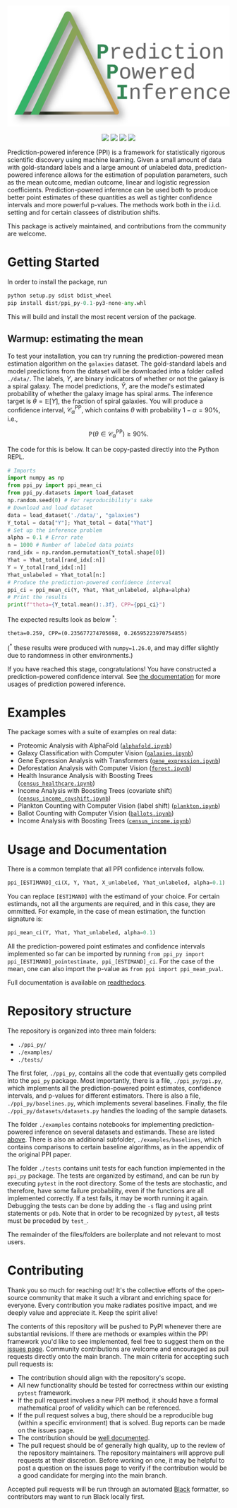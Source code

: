 ![ppi_py logo](./assets/ppi.svg?maxAge=2592000)
<p align="center">
    <a style="text-decoration:none !important;" href="https://arxiv.org/abs/2301.09633" alt="arXiv"><img src="https://img.shields.io/badge/paper-arXiv-red" /></a>
    <a style="text-decoration:none !important;" href="./" alt="package management"> <img src="https://img.shields.io/badge/pip-package-blue" /></a>
    <a style="text-decoration:none !important;" href="https://opensource.org/licenses/MIT" alt="License"><img src="https://img.shields.io/badge/license-MIT-750014" /></a>
    <a style="text-decoration:none !important;" href="http://hits.dwyl.com/aangelopoulos/ppi_py" alt="hits"><img src="https://hits.dwyl.com/aangelopoulos/ppi_py.svg?style=flat-square" /></a>
</p>

Prediction-powered inference (PPI) is a framework for statistically rigorous scientific discovery using machine learning.
Given a small amount of data with gold-standard labels and a large amount of unlabeled data, prediction-powered inference allows for the estimation of population parameters, such as the mean outcome, median outcome, linear and logistic regression coefficients.
Prediction-powered inference can be used both to produce better point estimates of these quantities as well as tighter confidence intervals and more powerful p-values.
The methods work both in the i.i.d. setting and for certain classees of distribution shifts.

This package is actively maintained, and contributions from the community are welcome.

# Getting Started 
In order to install the package, run 
```python
python setup.py sdist bdist_wheel
pip install dist/ppi_py-0.1-py3-none-any.whl
```
This will build and install the most recent version of the package.

## Warmup: estimating the mean

To test your installation, you can try running the prediction-powered mean estimation algorithm on the ```galaxies``` dataset.
The gold-standard labels and model predictions from the dataset will be downloaded into a folder called `./data/`.
The labels, $Y$, are binary indicators of whether or not the galaxy is a spiral galaxy.
The model predictions, $\hat{Y}$, are the model's estimated probability of whether the galaxy image has spiral arms.
The inference target is $\theta = \mathbb{E}[Y]$, the fraction of spiral galaxies.
You will produce a confidence interval, $\mathcal{C}^{\mathrm{PP}}_\alpha$, which contains $\theta$ with probability $1-\alpha=90\%$, i.e.,
```math
    \mathbb{P}\left( \theta \in \mathcal{C}^{\mathrm{PP}}_\alpha\right) \geq 90\%.
```

The code for this is below. It can be copy-pasted directly into the Python REPL.
```python
# Imports
import numpy as np
from ppi_py import ppi_mean_ci
from ppi_py.datasets import load_dataset
np.random.seed(0) # For reproducibility's sake
# Download and load dataset
data = load_dataset('./data/', "galaxies")
Y_total = data["Y"]; Yhat_total = data["Yhat"]
# Set up the inference problem
alpha = 0.1 # Error rate
n = 1000 # Number of labeled data points
rand_idx = np.random.permutation(Y_total.shape[0])
Yhat = Yhat_total[rand_idx[:n]]
Y = Y_total[rand_idx[:n]]
Yhat_unlabeled = Yhat_total[n:]
# Produce the prediction-powered confidence interval
ppi_ci = ppi_mean_ci(Y, Yhat, Yhat_unlabeled, alpha=alpha)
# Print the results
print(f"theta={Y_total.mean():.3f}, CPP={ppi_ci}")
```

The expected results look as below $^*$: 
```
theta=0.259, CPP=(0.235677274705698, 0.26595223970754855)
```
($^*$ these results were produced with ```numpy=1.26.0```, and may differ slightly due to randomness in other environments.)

If you have reached this stage, congratulations! You have constructed a prediction-powered confidence interval.
See [the documentation]() for more usages of prediction powered inference.

# Examples

The package somes with a suite of examples on real data:
- Proteomic Analysis with AlphaFold ([```alphafold.ipynb```](https://github.com/aangelopoulos/ppi_py/blob/main/examples/alphafold.ipynb))
- Galaxy Classification with Computer Vision ([```galaxies.ipynb```](https://github.com/aangelopoulos/ppi_py/blob/main/examples/galaxies.ipynb))
- Gene Expression Analysis with Transformers ([```gene_expression.ipynb```](https://github.com/aangelopoulos/ppi_py/blob/main/examples/gene_expression.ipynb))
- Deforestation Analysis with Computer Vision ([```forest.ipynb```](https://github.com/aangelopoulos/ppi_py/blob/main/examples/forest.ipynb))
- Health Insurance Analysis with Boosting Trees ([```census_healthcare.ipynb```](https://github.com/aangelopoulos/ppi_py/blob/main/examples/census_healthcare.ipynb))
- Income Analysis with Boosting Trees (covariate shift) ([```census_income_covshift.ipynb```](https://github.com/aangelopoulos/ppi_py/blob/main/examples/census_income_covshift.ipynb))
- Plankton Counting with Computer Vision (label shift) ([```plankton.ipynb```](https://github.com/aangelopoulos/ppi_py/blob/main/examples/plankton.ipynb))
- Ballot Counting with Computer Vision ([```ballots.ipynb```](https://github.com/aangelopoulos/ppi_py/blob/main/examples/ballots.ipynb))
- Income Analysis with Boosting Trees ([```census_income.ipynb```](https://github.com/aangelopoulos/ppi_py/blob/main/examples/census_income.ipynb))

# Usage and Documentation
There is a common template that all PPI confidence intervals follow.

```python
ppi_[ESTIMAND]_ci(X, Y, Yhat, X_unlabeled, Yhat_unlabeled, alpha=0.1)
```

You can replace ```[ESTIMAND]``` with the estimand of your choice. For certain estimands, not all the arguments are required, and in this case, they are ommitted. For example, in the case of mean estimation, the function signature is:
```python
ppi_mean_ci(Y, Yhat, Yhat_unlabeled, alpha=0.1)
```

All the prediction-powered point estimates and confidence intervals implemented so far can be imported by running ```from ppi_py import ppi_[ESTIMAND]_pointestimate, ppi_[ESTIMAND]_ci```. For the case of the mean, one can also import the p-value as ```from ppi import ppi_mean_pval```.

Full documentation is available on [readthedocs]().

# Repository structure
The repository is organized into three main folders:

- ```./ppi_py/```
- ```./examples/```
- ```./tests/```

The first foler, ```./ppi_py```, contains all the code that eventually gets compiled into the ```ppi_py``` package. Most importantly, there is a file, ```./ppi_py/ppi.py```, which implements all the prediction-powered point estimates, confidence intervals, and p-values for different estimators.
There is also a file, ```./ppi_py/baselines.py```, which implements several baselines.
Finally, the file ```./ppi_py/datasets/datasets.py``` handles the loading of the sample datasets.

The folder ```./examples``` contains notebooks for implementing prediction-powered inference on several datasets and estimands. These are listed [above](https://github.com/aangelopoulos/ppi_py/tree/main#examples). There is also an additional subfolder, ```./examples/baselines```, which contains comparisons to certain baseline algorithms, as in the appendix of the original PPI paper.

The folder ```./tests``` contains unit tests for each function implemented in the ```ppi_py``` package. The tests are organized by estimand, and can be run by executing ```pytest``` in the root directory. Some of the tests are stochastic, and therefore, have some failure probability, even if the functions are all implemented correctly. If a test fails, it may be worth running it again. Debugging the tests can be done by adding the ```-s``` flag and using print statements or ```pdb```. Note that in order to be recognized by ```pytest```, all tests must be preceded by ```test_```.

The remainder of the files/folders are boilerplate and not relevant to most users.

# Contributing
Thank you so much for reaching out! It's the collective efforts of the open-source community that make it such a vibrant and enriching space for everyone. Every contribution you make radiates positive impact, and we deeply value and appreciate it. Keep the spirit alive!

The contents of this repository will be pushed to PyPI whenever there are substantial revisions. If there are methods or examples within the PPI framework you'd like to see implemented, feel free to suggest them on the [issues page](https://github.com/aangelopoulos/ppi_py/issues). Community contributions are welcome and encouraged as pull requests directly onto the main branch. The main criteria for accepting such pull requests is:
- The contribution should align with the repository's scope.
- All new functionality should be tested for correctness within our existing ```pytest``` framework. 
- If the pull request involves a new PPI method, it should have a formal mathematical proof of validity which can be referenced.
- If the pull request solves a bug, there should be a reproducible bug (within a specific environment) that is solved. Bug reports can be made on the issues page.
- The contribution should be [well documented](https://cookbook.openai.com/what_makes_documentation_good).
- The pull request should be of generally high quality, up to the review of the repository maintainers. 
The repository maintainers will approve pull requests at their discretion. Before working on one, it may be helpful to post a question on the issues page to verify if the contribution would be a good candidate for merging into the main branch.

Accepted pull requests will be run through an automated [Black](https://black.readthedocs.io/en/stable/) formatter, so contributors may want to run Black locally first.
